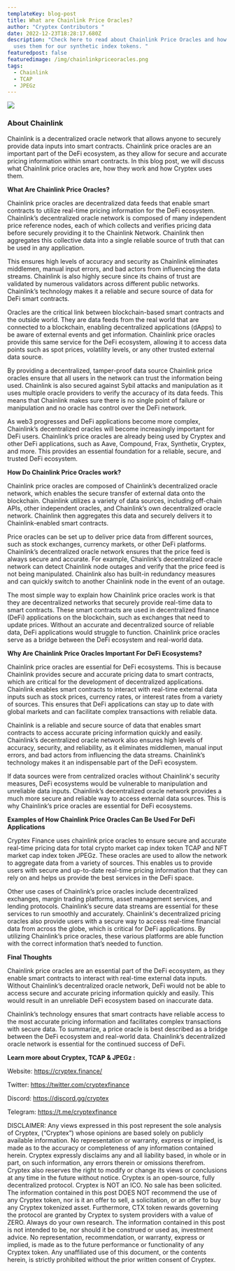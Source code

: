 ```yaml
---
templateKey: blog-post
title: What are Chainlink Price Oracles?
author: "Cryptex Contributors "
date: 2022-12-23T18:28:17.680Z
description: "Check here to read about Chainlink Price Oracles and how Cryptex
  uses them for our synthetic index tokens. "
featuredpost: false
featuredimage: /img/chainlinkpriceoracles.png
tags:
  - Chainlink
  - TCAP
  - JPEGz
---
```

![](/img/chainlinkpriceoracles.png)

### About Chainlink

Chainlink is a decentralized oracle network that allows anyone to securely provide data inputs into smart contracts. Chainlink price oracles are an important part of the DeFi ecosystem, as they allow for secure and accurate pricing information within smart contracts. In this blog post, we will discuss what Chainlink price oracles are, how they work and how Cryptex uses them.

**What Are Chainlink Price Oracles?**

Chainlink price oracles are decentralized data feeds that enable smart contracts to utilize real-time pricing information for the DeFi ecosystem. Chainlink’s decentralized oracle network is composed of many independent price reference nodes, each of which collects and verifies pricing data before securely providing it to the Chainlink Network. Chainlink then aggregates this collective data into a single reliable source of truth that can be used in any application.

This ensures high levels of accuracy and security as Chainlink eliminates middlemen, manual input errors, and bad actors from influencing the data streams. Chainlink is also highly secure since its chains of trust are validated by numerous validators across different public networks. Chainlink’s technology makes it a reliable and secure source of data for DeFi smart contracts.

Oracles are the critical link between blockchain-based smart contracts and the outside world. They are data feeds from the real world that are connected to a blockchain, enabling decentralized applications (dApps) to be aware of external events and get information. Chainlink price oracles provide this same service for the DeFi ecosystem, allowing it to access data points such as spot prices, volatility levels, or any other trusted external data source.

By providing a decentralized, tamper-proof data source Chainlink price oracles ensure that all users in the network can trust the information being used. Chainlink is also secured against Sybil attacks and manipulation as it uses multiple oracle providers to verify the accuracy of its data feeds. This means that Chainlink makes sure there is no single point of failure or manipulation and no oracle has control over the DeFi network.

As web3 progresses and DeFi applications become more complex, Chainlink’s decentralized oracles will become increasingly important for DeFi users. Chainlink’s price oracles are already being used by Cryptex and other DeFi applications, such as Aave, Compound, Frax, Synthetix, Cryptex, and more. This provides an essential foundation for a reliable, secure, and trusted DeFi ecosystem.

**How Do Chainlink Price Oracles work?**

Chainlink price oracles are composed of Chainlink’s decentralized oracle network, which enables the secure transfer of external data onto the blockchain. Chainlink utilizes a variety of data sources, including off-chain APIs, other independent oracles, and Chainlink’s own decentralized oracle network. Chainlink then aggregates this data and securely delivers it to Chainlink-enabled smart contracts.

Price oracles can be set up to deliver price data from different sources, such as stock exchanges, currency markets, or other DeFi platforms. Chainlink’s decentralized oracle network ensures that the price feed is always secure and accurate. For example, Chainlink’s decentralized oracle network can detect Chainlink node outages and verify that the price feed is not being manipulated. Chainlink also has built-in redundancy measures and can quickly switch to another Chainlink node in the event of an outage.

The most simple way to explain how Chainlink price oracles work is that they are decentralized networks that securely provide real-time data to smart contracts. These smart contracts are used in decentralized finance (DeFi) applications on the blockchain, such as exchanges that need to update prices. Without an accurate and decentralized source of reliable data, DeFi applications would struggle to function. Chainlink price oracles serve as a bridge between the DeFi ecosystem and real-world data.

**Why Are Chainlink Price Oracles Important For DeFi Ecosystems?**

Chainlink price oracles are essential for DeFi ecosystems. This is because Chainlink provides secure and accurate pricing data to smart contracts, which are critical for the development of decentralized applications. Chainlink enables smart contracts to interact with real-time external data inputs such as stock prices, currency rates, or interest rates from a variety of sources. This ensures that DeFi applications can stay up to date with global markets and can facilitate complex transactions with reliable data.

Chainlink is a reliable and secure source of data that enables smart contracts to access accurate pricing information quickly and easily. Chainlink’s decentralized oracle network also ensures high levels of accuracy, security, and reliability, as it eliminates middlemen, manual input errors, and bad actors from influencing the data streams. Chainlink’s technology makes it an indispensable part of the DeFi ecosystem.

If data sources were from centralized oracles without Chainlink's security measures, DeFi ecosystems would be vulnerable to manipulation and unreliable data inputs. Chainlink’s decentralized oracle network provides a much more secure and reliable way to access external data sources. This is why Chainlink’s price oracles are essential for DeFi ecosystems.

**Examples of How Chainlink Price Oracles Can Be Used For DeFi Applications**

Cryptex Finance uses chainlink price oracles to ensure secure and accurate real-time pricing data for total crypto market cap index token TCAP and NFT market cap index token JPEGz. These oracles are used to allow the network to aggregate data from a variety of sources. This enables us to provide users with secure and up-to-date real-time pricing information that they can rely on and helps us provide the best services in the DeFi space.

Other use cases of Chainlink’s price oracles include decentralized exchanges, margin trading platforms, asset management services, and lending protocols. Chainlink’s secure data streams are essential for these services to run smoothly and accurately. Chainlink's decentralized pricing oracles also provide users with a secure way to access real-time financial data from across the globe, which is critical for DeFi applications. By utilizing Chainlink’s price oracles, these various platforms are able function with the correct information that’s needed to function.

**Final Thoughts**

Chainlink price oracles are an essential part of the DeFi ecosystem, as they enable smart contracts to interact with real-time external data inputs. Without Chainlink’s decentralized oracle network, DeFi would not be able to access secure and accurate pricing information quickly and easily. This would result in an unreliable DeFi ecosystem based on inaccurate data.

Chainlink’s technology ensures that smart contracts have reliable access to the most accurate pricing information and facilitates complex transactions with secure data. To summarize, a price oracle is best described as a bridge between the DeFi ecosystem and real-world data. Chainlink’s decentralized oracle network is essential for the continued success of DeFi.

**Learn more about Cryptex, TCAP & JPEGz :**

Website: <https://cryptex.finance/>

Twitter: <https://twitter.com/cryptexfinance>

Discord: <https://discord.gg/cryptex> 

Telegram: <https://t.me/cryptexfinance>

DISCLAIMER: Any views expressed in this post represent the sole analysis of Cryptex, (“Cryptex”) whose opinions are based solely on publicly available information. No representation or warranty, express or implied, is made as to the accuracy or completeness of any information contained herein. Cryptex expressly disclaims any and all liability based, in whole or in part, on such information, any errors therein or omissions therefrom. Cryptex also reserves the right to modify or change its views or conclusions at any time in the future without notice. Cryptex is an open-source, fully decentralized protocol. Cryptex is NOT an ICO. No sale has been solicited. The information contained in this post DOES NOT recommend the use of any Cryptex token, nor is it an offer to sell, a solicitation, or an offer to buy any Cryptex tokenized asset. Furthermore, CTX token rewards governing the protocol are granted by Cryptex to system providers with a value of ZERO. Always do your own research. The information contained in this post is not intended to be, nor should it be construed or used as, investment advice. No representation, recommendation, or warranty, express or implied, is made as to the future performance or functionality of any Cryptex token. Any unaffiliated use of this document, or the contents herein, is strictly prohibited without the prior written consent of Cryptex.